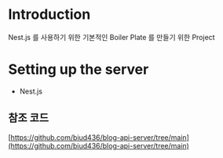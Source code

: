 # Introduction

Nest.js 를 사용하기 위한 기본적인 Boiler Plate 를 만들기 위한 Project

# Setting up the server

- Nest.js

## 참조 코드

[https://github.com/biud436/blog-api-server/tree/main](https://github.com/biud436/blog-api-server/tree/main)
